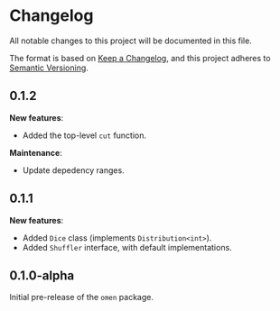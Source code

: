 <!-- #region(HEADER) -->
# Changelog

All notable changes to this project will be documented in this file.

The format is based on [Keep a Changelog](https://keepachangelog.com/en/1.1.0/),
and this project adheres to [Semantic Versioning](https://semver.org/spec/v2.0.0.html).

<!-- #endregion -->

## 0.1.2

**New features**:

- Added the top-level `cut` function.

**Maintenance**:

- Update depedency ranges.

## 0.1.1

**New features**:

- Added `Dice` class (implements `Distribution<int>`).
- Added `Shuffler` interface, with default implementations.

## 0.1.0-alpha

Initial pre-release of the `omen` package.
